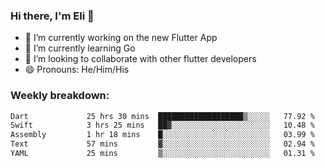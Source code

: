 ### Hi there, I'm Eli 👋
- 🔭 I’m currently working on the new Flutter App
- 🌱 I’m currently learning Go
- 🦄 I’m looking to collaborate with other flutter developers
- 😄 Pronouns: He/Him/His

### Weekly breakdown:
<!--START_SECTION:waka-->

```txt
Dart             25 hrs 30 mins  ███████████████████▒░░░░░   77.92 %
Swift            3 hrs 25 mins   ██▓░░░░░░░░░░░░░░░░░░░░░░   10.48 %
Assembly         1 hr 18 mins    █░░░░░░░░░░░░░░░░░░░░░░░░   03.99 %
Text             57 mins         ▓░░░░░░░░░░░░░░░░░░░░░░░░   02.94 %
YAML             25 mins         ▒░░░░░░░░░░░░░░░░░░░░░░░░   01.31 %
```

<!--END_SECTION:waka-->
